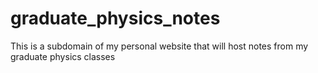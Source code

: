 # graduate_physics_notes
This is a subdomain of my personal website that will host notes from my graduate physics classes
